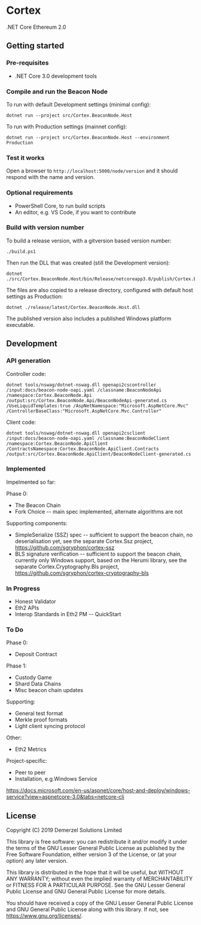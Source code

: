 # Cortex

.NET Core Ethereum 2.0

## Getting started

### Pre-requisites

* .NET Core 3.0 development tools

### Compile and run the Beacon Node

To run with default Development settings (minimal config):

```
dotnet run --project src/Cortex.BeaconNode.Host
```

To run with Production settings (mainnet config):

```
dotnet run --project src/Cortex.BeaconNode.Host --environment Production
```


### Test it works

Open a browser to ```http://localhost:5000/node/version``` and it should respond with the name and version.

### Optional requirements

* PowerShell Core, to run build scripts
* An editor, e.g. VS Code, if you want to contribute

### Build with version number

To build a release version, with a gitversion based version number:

```
./build.ps1
```

Then run the DLL that was created (still the Development version):

```
dotnet ./src/Cortex.BeaconNode.Host/bin/Release/netcoreapp3.0/publish/Cortex.BeaconNode.Host.dll
```

The files are also copied to a release directory, configured with default host settings as Production:

```
dotnet ./release/latest/Cortex.BeaconNode.Host.dll
```

The published version also includes a published Windows platform executable.


## Development

### API generation

Controller code:

```
dotnet tools/nswag/dotnet-nswag.dll openapi2cscontroller /input:docs/beacon-node-oapi.yaml /classname:BeaconNodeApi /namespace:Cortex.BeaconNode.Api /output:src/Cortex.BeaconNode.Api/BeaconNodeApi-generated.cs /UseLiquidTemplates:true /AspNetNamespace:"Microsoft.AspNetCore.Mvc" /ControllerBaseClass:"Microsoft.AspNetCore.Mvc.Controller"
```

Client code:

```
dotnet tools/nswag/dotnet-nswag.dll openapi2csclient /input:docs/beacon-node-oapi.yaml /classname:BeaconNodeClient /namespace:Cortex.BeaconNode.ApiClient /ContractsNamespace:Cortex.BeaconNode.ApiClient.Contracts /output:src/Cortex.BeaconNode.ApiClient/BeaconNodeClient-generated.cs
```

### Implemented

Impelmented so far:

Phase 0:

* The Beacon Chain
* Fork Choice -- main spec implemented, alternate algorithms are not

Supporting components:

* SimpleSerialize (SSZ) spec -- sufficient to support the beacon chain, no deserialisation yet, see the separate Cortex.Ssz project, https://github.com/sgryphon/cortex-ssz
* BLS signature verification --  sufficient to support the beacon chain, currently only Windows support, based on the Herumi library, see the separate Cortex.Cryptography.Bls project, https://github.com/sgryphon/cortex-cryptography-bls

### In Progress

* Honest Validator
* Eth2 APIs
* Interop Standards in Eth2 PM -- QuickStart

### To Do

Phase 0:

* Deposit Contract

Phase 1:

* Custody Game
* Shard Data Chains
* Misc beacon chain updates

Supporting:

* General test format
* Merkle proof formats
* Light client syncing protocol

Other: 

* Eth2 Metrics

Project-specific:

* Peer to peer
* Installation, e.g.Windows Service

https://docs.microsoft.com/en-us/aspnet/core/host-and-deploy/windows-service?view=aspnetcore-3.0&tabs=netcore-cli


## License

Copyright (C) 2019 Demerzel Solutions Limited

This library is free software: you can redistribute it and/or modify it under the terms of the GNU Lesser General Public License as published by the Free Software Foundation, either version 3 of the License, or (at your option) any later version.

This library is distributed in the hope that it will be useful, but WITHOUT ANY WARRANTY; without even the implied warranty of MERCHANTABILITY or FITNESS FOR A PARTICULAR PURPOSE. See the GNU Lesser General Public License and GNU General Public License for more details.

You should have received a copy of the GNU Lesser General Public License and GNU General Public License along with this library. If not, see <https://www.gnu.org/licenses/>.
